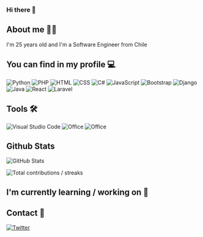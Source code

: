 ### Hi there 👋

<!--
<p align="left">
  <a href="https://github.com/erziok/erziok">
    <img src="https://komarev.com/ghpvc/?username=erziok" alt="page views" />
  </a>
 -->
  
<!--
  <a href="https://github.com/erziok?tab=followers">
    <img alt="GitHub followers erziok" src="https://img.shields.io/github/followers/erziok?color=green&logo=github">
  </a>
</p>
 -->
 
## About me 👨‍💻

I'm 25 years old and I'm a Software Engineer from Chile 

## You can find in my profile 💻 

<p align="left">

  <img alt="Python" src="https://img.shields.io/badge/Python-3776ab?style=for-the-badge&logo=python&logoColor=yellow" />
  <img alt="PHP" src="https://img.shields.io/badge/php-8993C1?style=for-the-badge&logo=php&logoColor=white" />
  <img alt="HTML" src="https://img.shields.io/badge/HTML5-E34F26?style=for-the-badge&logo=html5&logoColor=white" />
  <img alt="CSS" src="https://img.shields.io/badge/CSS3-1572B6?style=for-the-badge&logo=css3&logoColor=white" />
  <img alt="C#" src="https://img.shields.io/badge/C%20sharp-800080?style=for-the-badge&logo=C#&logoColor=white" />
  <img alt="JavaScript" src="https://img.shields.io/badge/JavaScript-323330?style=for-the-badge&logo=javascript&logoColor=F7DF1E" />
  <img alt="Bootstrap" src="https://img.shields.io/badge/Bootstrap-563D7C?style=for-the-badge&logo=bootstrap&logoColor=white" />
  <img alt="Django" src="https://img.shields.io/badge/Django-0c4b33?style=for-the-badge&logo=django&logoColor=white" />
  <img alt="Java" src="https://img.shields.io/badge/Java-ED8B00?style=for-the-badge&logo=java&logoColor=white" />
  <img alt="React" src="https://img.shields.io/badge/react-%2320232a.svg?style=for-the-badge&logo=react&logoColor=%2361DAFB" />
  <img alt="Laravel" src="https://img.shields.io/badge/laravel-FF2C1F?style=for-the-badge&logo=laravel&logoColor=white" />

</p>

## Tools 🛠

<p align="left">

  <img alt="Visual Studio Code" src="https://img.shields.io/badge/VS%20Code-0077B5?style=for-the-badge&logo=Visual%20Studio%20Code&logoColor=white" />
  <img alt="Office" src="https://img.shields.io/badge/Office-D83B01?style=for-the-badge&logo=microsoft-office&logoColor=white" />
  <img alt="Office" src="https://img.shields.io/badge/Google%20Colab-525252?style=for-the-badge&logo=google-colab&logoColor=orange" />

</p>

## Github Stats


![GitHub Stats](https://github-readme-stats.vercel.app/api?username=Erziok&theme=tokyonight&include_all_commits=true&count_private=true&layout=compact&show_icons=true)

![Total contributions / streaks](https://github-readme-streak-stats.herokuapp.com/?user=Erziok&theme=tokyonight)<br/>


## I'm currently learning / working on 📝


## Contact 📢

<p> 
  <a href="https://twitter.com/epg_117">
    <img alt="Twitter" src="https://img.shields.io/badge/Twitter-1DA1F2?style=for-the-badge&logo=twitter&logoColor=white" />
  </a>
  <!--<img src="https://profile-counter.glitch.me/ppizarror/count.svg" style="display: none" />-->
</p>

<!--
**Erziok/Erziok** is a ✨ _special_ ✨ repository because its `README.md` (this file) appears on your GitHub profile.

Here are some ideas to get you started:

- 🔭 I’m currently working on ...
- 🌱 I’m currently learning ...
- 👯 I’m looking to collaborate on ...
- 🤔 I’m looking for help with ...
- 💬 Ask me about ...
- 📫 How to reach me: ...
- 😄 Pronouns: ...
- ⚡ Fun fact: ...
-->
